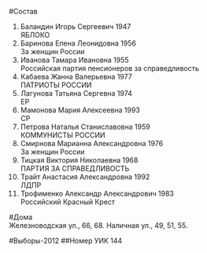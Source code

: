 #Состав
1. Баландин Игорь Сергеевич 1947   
    ЯБЛОКО
2. Баринова Елена Леонидовна 1956   
    За женщин России
3. Иванова Тамара Ивановна 1955   
    Российская партия пенсионеров за справедливость
4. Кабаева Жанна Валерьевна 1977   
    ПАТРИОТЫ РОССИИ
5. Лагунова Татьяна Сергевна 1974   
    ЕР
6. Мамонова Мария Алексеевна 1993   
    СР
7. Петрова Наталья Станиславовна 1959   
    КОММУНИСТЫ РОССИИ
8. Смирнова Марианна Александровна 1976   
    За женщин России
9. Тицкая Виктория Николаевна 1968   
    ПАРТИЯ ЗА СПРАВЕДЛИВОСТЬ
10. Трайт Анастасия Александровна 1992   
    ЛДПР
11. Трофименко Александр Александрович 1983   
    Российский Красный Крест

#Дома  
Железноводская ул.,      66, 68. Наличная ул.,      49, 51, 55.

#Выборы-2012
##Номер УИК
144
